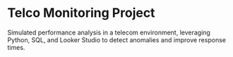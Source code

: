 # Telco Monitoring Project
Simulated performance analysis in a telecom environment, leveraging Python, SQL, and Looker Studio to detect anomalies and improve response times.
